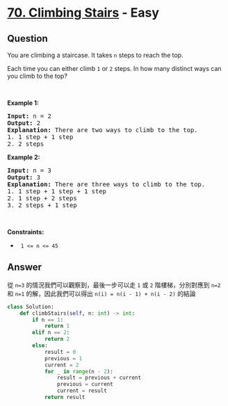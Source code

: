 # [70. Climbing Stairs](https://leetcode.com/problems/climbing-stairs/) - Easy

## Question

You are climbing a staircase. It takes `` n `` steps to reach the top.

Each time you can either climb `` 1 `` or `` 2 `` steps. In how many distinct ways can you climb to the top?

&nbsp;

__Example 1:__

<pre>
<strong>Input:</strong> n = 2
<strong>Output:</strong> 2
<strong>Explanation:</strong> There are two ways to climb to the top.
1. 1 step + 1 step
2. 2 steps
</pre>

__Example 2:__

<pre>
<strong>Input:</strong> n = 3
<strong>Output:</strong> 3
<strong>Explanation:</strong> There are three ways to climb to the top.
1. 1 step + 1 step + 1 step
2. 1 step + 2 steps
3. 2 steps + 1 step
</pre>

&nbsp;

__Constraints:__

* <code> 1 &lt;= n &lt;= 45 </code>

## Answer

從 `n=3` 的情況我們可以觀察到，最後一步可以走 `1` 或 `2` 階樓梯，分別對應到 `n=2` 和 `n=1` 的解，因此我們可以得出 `n(i) = n(i - 1) + n(i - 2)` 的結論

```python
class Solution:
    def climbStairs(self, n: int) -> int:
        if n == 1:
            return 1
        elif n == 2:
            return 2
        else:
            result = 0
            previous = 1
            current = 2
            for _ in range(n - 2):
                result = previous + current
                previous = current
                current = result
            return result

```
